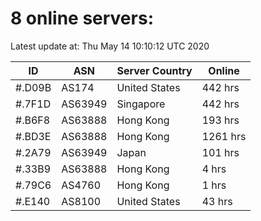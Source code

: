 # 8 online servers:

Latest update at: Thu May 14 10:10:12 UTC 2020

| ID | ASN | Server Country | Online |
| -- | --- | -------------- | ------ |
| #.D09B | AS174 | United States | 442 hrs |
| #.7F1D | AS63949 | Singapore | 442 hrs |
| #.B6F8 | AS63888 | Hong Kong | 193 hrs |
| #.BD3E | AS63888 | Hong Kong | 1261 hrs |
| #.2A79 | AS63949 | Japan | 101 hrs |
| #.33B9 | AS63888 | Hong Kong | 4 hrs |
| #.79C6 | AS4760 | Hong Kong | 1 hrs |
| #.E140 | AS8100 | United States | 43 hrs |

